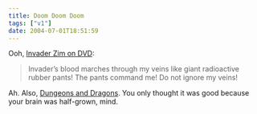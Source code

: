 ```yaml
---
title: Doom Doom Doom
tags: ["v1"]
date: 2004-07-01T18:51:59
---
```


Ooh, [Invader Zim on DVD][1]:

> Invader&#8217;s blood marches through my veins like giant radioactive rubber pants! The pants command me! Do not ignore my veins!

Ah. Also, [Dungeons and Dragons][2]. You only thought it was good because your brain was half-grown, mind.

[1]: http://www.amazon.com/exec/obidos/tg/detail/-/B0001LJBTE/ohsky07 "Amazon.com: Invader ZIM- Doom Doom Doom (Vol. 1)"
[2]: http://www.amazon.co.uk/exec/obidos/ASIN/B00013YQMO/ohsky "Amazon.co.uk: Dungeons And Dragons - Vol. 1"
